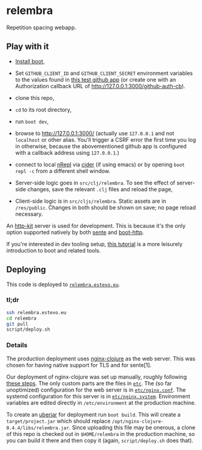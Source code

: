 # relembra

Repetition spacing webapp.

## Play with it

- [Install boot](https://github.com/boot-clj/boot#install),

- Set `GITHUB_CLIENT_ID` and `GITHUB_CLIENT_SECRET` environment variables to the values found in [this test github app](https://github.com/settings/applications/360161) (or create one with an Authorization callback URL of http://127.0.0.1:3000/github-auth-cb).

- clone this repo,

- `cd` to its root directory,

- run `boot dev`,

- browse to http://127.0.0.1:3000/ (actually use `127.0.0.1` and not `localhost` or other alias.  You'll trigger a CSRF error the first time you log in otherwise, because the abovementioned github app is configured with a callback address using `127.0.0.1`.)

- connect to local [nRepl](https://github.com/clojure/tools.nrepl) via [cider](https://github.com/clojure-emacs/cider) (if using emacs) or by opening `boot repl -c` from a different shell window.

- Server-side logic goes in `src/clj/relembra`.  To see the effect of server-side changes, save the relevant `.clj` files and reload the page,

- Client-side logic is in `src/cljs/relembra`.  Static assets are in `/res/public`.  Changes in both should be shown on save; no page reload necessary.

An [http-kit](http://www.http-kit.org/) server is used for development.  This is because it's the only option supported natively by both [sente](https://github.com/ptaoussanis/sente) and [boot-http](https://github.com/pandeiro/boot-http).

If you're interested in dev tooling setup, [this tutorial](https://github.com/magomimmo/modern-cljs/blob/master/doc/second-edition/tutorial-01.md) is a more leisurely introduction to boot and related tools.

## Deploying

This code is deployed to [`relembra.estevo.eu`](https://relembra.estevo.eu).

### tl;dr

```bash
ssh relembra.estevo.eu
cd relembra
git pull
script/deploy.sh
```

### Details

The production deployment uses [nginx-clojure](https://github.com/nginx-clojure/nginx-clojure) as the web server.  This was chosen for having native support for TLS and for sente[1].

Our deployment of nginx-clojure was set up manually, roughly following [these steps](https://github.com/nginx-clojure/nginx-clojure/tree/master/example-projects/clojure-web-example).  The only custom parts are the files in [`etc`](https://github.com/getlantern/ops-panel/tree/master/etc).  The (so far unoptimized) configuration for the web server is in [`etc/nginx.conf`](https://github.com/getlantern/ops-panel/blob/master/etc/nginx.conf).  The systemd configuration for this server is in [`etc/nginx.system`](https://github.com/getlantern/ops-panel/blob/master/etc/nginx.system).  Environment variables are edited directly in `/etc/environment` at the production machine.

To create an [uberjar](http://stackoverflow.com/questions/11947037/what-is-an-uber-jar) for deployment run `boot build`.  This will create a `target/project.jar` which should replace `/opt/nginx-clojure-0.4.4/libs/relembra.jar`.  Since uploading this file may be onerous, a clone of this repo is checked out in `$HOME/relembra` in the production machine, so you can build it there and then copy it (again, `script/deploy.sh` does that).
